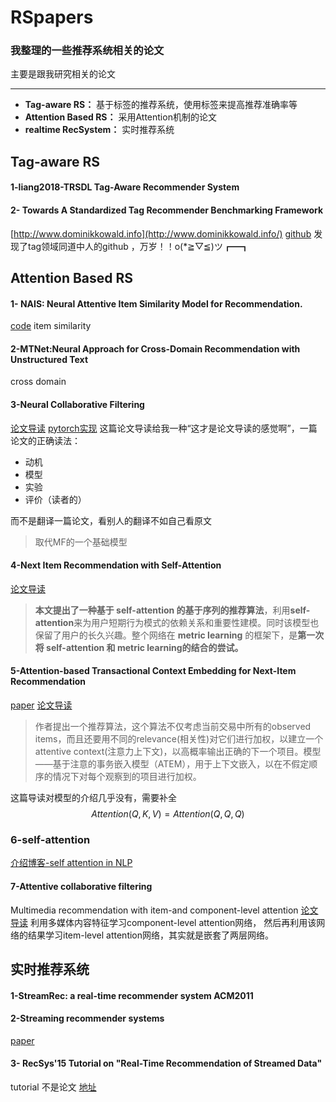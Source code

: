 # RSpapers
### 我整理的一些推荐系统相关的论文

主要是跟我研究相关的论文

---

* **Tag-aware RS：** 基于标签的推荐系统，使用标签来提高推荐准确率等
* **Attention Based RS：** 采用Attention机制的论文
* **realtime RecSystem：**  实时推荐系统


## Tag-aware RS
#### 1-liang2018-TRSDL Tag-Aware Recommender System
#### 2- Towards A Standardized Tag Recommender Benchmarking Framework 
[http://www.dominikkowald.info](http://www.dominikkowald.info/)
[github](https://github.com/learning-layers/TagRec)
发现了tag领域同道中人的github ，万岁！！o(*≧▽≦)ツ┏━┓
## Attention Based RS
#### 1-  NAIS: Neural Attentive Item Similarity Model for Recommendation.
[code](https://github.com/AaronHeee/Neural-Attentive-Item-Similarity-Model)
item similarity 
#### 2-MTNet:Neural Approach for Cross-Domain Recommendation with Unstructured Text
cross domain
#### 3-Neural Collaborative Filtering
[论文导读](https://www.paperweekly.site/papers/notes/390)
[pytorch实现](https://towardsdatascience.com/paper-review-neural-collaborative-filtering-explanation-implementation-ea3e031b7f96)
这篇论文导读给我一种“这才是论文导读的感觉啊”，一篇论文的正确读法：
* 动机
* 模型
* 实验
* 评价（读者的）

而不是翻译一篇论文，看别人的翻译不如自己看原文
>取代MF的一个基础模型
#### 4-Next Item Recommendation with Self-Attention
[论文导读](https://zhuanlan.zhihu.com/p/48069398)
> **本文提出了一种基于 self-attention 的基于序列的推荐算法**，利用**self-attention**来为用户短期行为模式的依赖关系和重要性建模。同时该模型也保留了用户的长久兴趣。整个网络在 **metric learning** 的框架下，是**第一次将 self-attention 和 metric learning的结合的尝试。**
#### 5-**Attention-based Transactional Context Embedding for Next-Item Recommendation**
[paper](http://203.170.84.89/~idawis33/DataScienceLab/publication/AAAI18-Wang.pdf)
[论文导读](https://blog.csdn.net/Zhongsigen/article/details/81704545)
>作者提出一个推荐算法，这个算法不仅考虑当前交易中所有的observed items，而且还要用不同的relevance(相关性)对它们进行加权，以建立一个attentive context(注意力上下文)，以高概率输出正确的下一个项目。模型——基于注意的事务嵌入模型（ATEM），用于上下文嵌入，以在不假定顺序的情况下对每个观察到的项目进行加权。


这篇导读对模型的介绍几乎没有，需要补全
$$Attention(Q,K,V)=Attention(Q, Q, Q)$$

### 6-self-attention 
[介绍博客-self attention in NLP](http://www.cnblogs.com/robert-dlut/p/8638283.html)

#### 7-Attentive collaborative filtering
Multimedia recommendation with item-and component-level attention
[论文导读](https://zhuanlan.zhihu.com/p/32787606)
利用多媒体内容特征学习component-level attention网络， 然后再利用该网络的结果学习item-level attention网络，其实就是嵌套了两层网络。

## 实时推荐系统
#### 1-StreamRec: a real-time recommender system ACM2011
#### 2-Streaming recommender systems
[paper](https://dl.acm.org/citation.cfm?id=3052627)
#### 3- RecSys'15 Tutorial on "Real-Time Recommendation of Streamed Data"
tutorial 不是论文
[地址](https://www.slideshare.net/fraho/recsys15-tutorial-on-realtime-recommendation-of-streamed-data)

<!--stackedit_data:
eyJoaXN0b3J5IjpbMTM0MDEzNTUyOSwxNTE1NzQ5OTQwLDE3ND
k1MjM4MzYsNDM2MTM5NTAwLDQ2NzQzNTMxLDE3Njg5NDE1OTYs
MTYyMzg5MzI0MCwtMTkzNjM2NjI5NSwtMTkwMDc5NjYxMSwxMT
IwNDA4NTQwLDk0NzU1Mjg4OSwxNzY2OTIyMjE3LC0xNjk5MTEy
NjgyLDQ3NDI2OTg2MiwtMzU0Nzg5MjM1LDE0NjgyNjk3OTBdfQ
==
-->